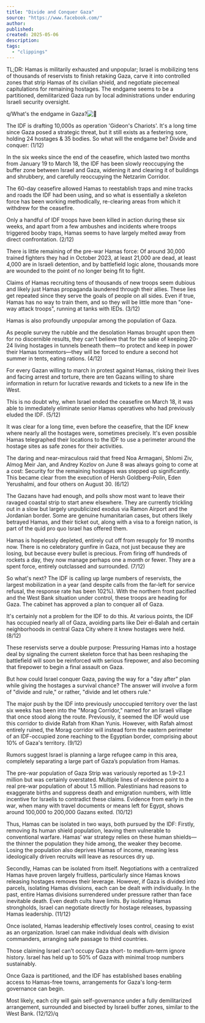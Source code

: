 ```yaml
---
title: "Divide and Conquer Gaza"
source: "https://www.facebook.com/"
author:
published:
created: 2025-05-06
description:
tags:
  - "clippings"
---
```

TL;DR: Hamas is militarily exhausted and unpopular; Israel is mobilizing tens of thousands of reservists to finish retaking Gaza, carve it into controlled zones that strip Hamas of its civilian shield, and negotiate piecemeal capitulations for remaining hostages. The endgame seems to be a partitioned, demilitarized Gaza run by local administrations under enduring Israeli security oversight.

q/What's the endgame in Gaza?![🧵](https://static.xx.fbcdn.net/images/emoji.php/v9/t3f/2/16/1f9f5.png)

The IDF is drafting 10,000s as operation 'Gideon's Chariots'. It's a long time since Gaza posed a strategic threat, but it still exists as a festering sore, holding 24 hostages & 35 bodies. So what will the endgame be? Divide and conquer: (1/12)

In the six weeks since the end of the ceasefire, which lasted two months from January 19 to March 18, the IDF has been slowly reoccupying the buffer zone between Israel and Gaza, widening it and clearing it of buildings and shrubbery, and carefully reoccupying the Netzarim Corridor.

The 60-day ceasefire allowed Hamas to reestablish traps and mine tracks and roads the IDF had been using, and so what is essentially a skeleton force has been working methodically, re-clearing areas from which it withdrew for the ceasefire.

Only a handful of IDF troops have been killed in action during these six weeks, and apart from a few ambushes and incidents where troops triggered booby traps, Hamas seems to have largely melted away from direct confrontation. (2/12)

There is little remaining of the pre-war Hamas force: Of around 30,000 trained fighters they had in October 2023, at least 21,000 are dead, at least 4,000 are in Israeli detention, and by battlefield logic alone, thousands more are wounded to the point of no longer being fit to fight.

Claims of Hamas recruiting tens of thousands of new troops seem dubious and likely just Hamas propaganda laundered through their allies. These lies get repeated since they serve the goals of people on all sides. Even if true, Hamas has no way to train them, and so they will be little more than "one-way attack troops", running at tanks with IEDs. (3/12)

Hamas is also profoundly unpopular among the population of Gaza.

As people survey the rubble and the desolation Hamas brought upon them for no discernible results, they can't believe that for the sake of keeping 20-24 living hostages in tunnels beneath them—to protect and keep in power their Hamas tormentors—they will be forced to endure a second hot summer in tents, eating rations. (4/12)

For every Gazan willing to march in protest against Hamas, risking their lives and facing arrest and torture, there are ten Gazans willing to share information in return for lucrative rewards and tickets to a new life in the West.

This is no doubt why, when Israel ended the ceasefire on March 18, it was able to immediately eliminate senior Hamas operatives who had previously eluded the IDF. (5/12)

It was clear for a long time, even before the ceasefire, that the IDF knew where nearly all the hostages were, sometimes precisely. It's even possible Hamas telegraphed their locations to the IDF to use a perimeter around the hostage sites as safe zones for their activities.

The daring and near-miraculous raid that freed Noa Armagani, Shlomi Ziv, Almog Meir Jan, and Andrey Kozlov on June 8 was always going to come at a cost: Security for the remaining hostages was stepped up significantly. This became clear from the execution of Hersh Goldberg-Polin, Eden Yerushalmi, and four others on August 30. (6/12)

The Gazans have had enough, and polls show most want to leave their ravaged coastal strip to start anew elsewhere. They are currently trickling out in a slow but largely unpublicized exodus via Ramon Airport and the Jordanian border. Some are genuine humanitarian cases, but others likely betrayed Hamas, and their ticket out, along with a visa to a foreign nation, is part of the quid pro quo Israel has offered them.

Hamas is hopelessly depleted, entirely cut off from resupply for 19 months now. There is no celebratory gunfire in Gaza, not just because they are losing, but because every bullet is precious. From firing off hundreds of rockets a day, they now manage perhaps one a month or fewer. They are a spent force, entirely outclassed and surrounded. (7/12)

So what's next? The IDF is calling up large numbers of reservists, the largest mobilization in a year (and despite calls from the far-left for service refusal, the response rate has been 102%). With the northern front pacified and the West Bank situation under control, these troops are heading for Gaza. The cabinet has approved a plan to conquer all of Gaza.

It's certainly not a problem for the IDF to do this. At various points, the IDF has occupied nearly all of Gaza, avoiding parts like Deir el-Balah and certain neighborhoods in central Gaza City where it knew hostages were held. (8/12)

These reservists serve a double purpose: Pressuring Hamas into a hostage deal by signaling the current skeleton force that has been reshaping the battlefield will soon be reinforced with serious firepower, and also becoming that firepower to begin a final assault on Gaza.

But how could Israel conquer Gaza, paving the way for a "day after" plan while giving the hostages a survival chance? The answer will involve a form of "divide and rule," or rather, "divide and let others rule."

The major push by the IDF into previously unoccupied territory over the last six weeks has been into the "Morag Corridor," named for an Israeli village that once stood along the route. Previously, it seemed the IDF would use this corridor to divide Rafah from Khan Yunis. However, with Rafah almost entirely ruined, the Morag corridor will instead form the eastern perimeter of an IDF-occupied zone reaching to the Egyptian border, comprising about 10% of Gaza's territory. (9/12)

Rumors suggest Israel is planning a large refugee camp in this area, completely separating a large part of Gaza’s population from Hamas.

The pre-war population of Gaza Strip was variously reported as 1.9–2.1 million but was certainly overstated. Multiple lines of evidence point to a real pre-war population of about 1.5 million. Palestinians had reasons to exaggerate births and suppress death and emigration numbers, with little incentive for Israelis to contradict these claims. Evidence from early in the war, when many with travel documents or means left for Egypt, shows around 100,000 to 200,000 Gazans exited. (10/12)

Thus, Hamas can be isolated in two ways, both pursued by the IDF: Firstly, removing its human shield population, leaving them vulnerable to conventional warfare. Hamas’ war strategy relies on these human shields—the thinner the population they hide among, the weaker they become. Losing the population also deprives Hamas of income, meaning less ideologically driven recruits will leave as resources dry up.

Secondly, Hamas can be isolated from itself. Negotiations with a centralized Hamas have proven largely fruitless, particularly since Hamas knows releasing hostages removes their leverage. However, if Gaza is divided into parcels, isolating Hamas divisions, each can be dealt with individually. In the past, entire Hamas divisions surrendered under pressure rather than face inevitable death. Even death cults have limits. By isolating Hamas strongholds, Israel can negotiate directly for hostage releases, bypassing Hamas leadership. (11/12)

Once isolated, Hamas leadership effectively loses control, ceasing to exist as an organization. Israel can make individual deals with division commanders, arranging safe passage to third countries.

Those claiming Israel can’t occupy Gaza short- to medium-term ignore history. Israel has held up to 50% of Gaza with minimal troop numbers sustainably.

Once Gaza is partitioned, and the IDF has established bases enabling access to Hamas-free towns, arrangements for Gaza's long-term governance can begin.

Most likely, each city will gain self-governance under a fully demilitarized arrangement, surrounded and bisected by Israeli buffer zones, similar to the West Bank. (12/12)/q